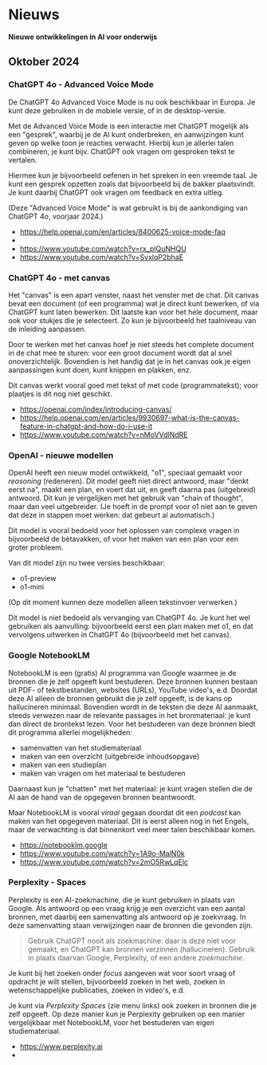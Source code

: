 # Nieuws

**Nieuwe ontwikkelingen in AI voor onderwijs**

## Oktober 2024

### ChatGPT 4o - Advanced Voice Mode

De ChatGPT 4o Advanced Voice Mode is nu ook beschikbaar in Europa. Je kunt deze gebruiken in de mobiele versie, of in de desktop-versie.

Met de Advanced Voice Mode is een interactie met ChatGPT mogelijk als een "gesprek", waarbij je de AI kunt onderbreken, en aanwijzingen kunt geven op welke toon je reacties verwacht. Hierbij kun je allerlei talen combineren, je kunt bijv. ChatGPT ook vragen om gesproken tekst te vertalen.

Hiermee kun je bijvoorbeeld oefenen in het spreken in een vreemde taal. Je kunt een gesprek opzetten zoals dat bijvoorbeeld bij de bakker plaatsvindt. Je kunt daarbij ChatGPT ook vragen om feedback en extra uitleg.

(Deze "Advanced Voice Mode" is wat gebruikt is bij de aankondiging van ChatGPT 4o, voorjaar 2024.)

* https://help.openai.com/en/articles/8400625-voice-mode-faq
* 
* https://www.youtube.com/watch?v=rx_plQuNHQU
* https://www.youtube.com/watch?v=SvxlqP2bhaE

### ChatGPT 4o - met canvas

Het "canvas" is een apart venster, naast het venster met de chat. Dit canvas bevat een document (of een programma) wat je direct kunt bewerken, of via ChatGPT kunt laten bewerken. Dit laatste kan voor het hele document, maar ook voor stukjes die je selecteert. Zo kun je bijvoorbeeld het taalniveau van de inleiding aanpassen.

Door te werken met het canvas hoef je niet steeds het complete document in de chat mee te sturen: voor een groot document wordt dat al snel onoverzichtelijk. Bovendien is het handig dat je in het canvas ook je eigen aanpassingen kunt doen, kunt knippen en plakken, enz.

Dit canvas werkt vooral goed met tekst of met code (programmatekst); voor plaatjes is dit nog niet geschikt.

* https://openai.com/index/introducing-canvas/
* https://help.openai.com/en/articles/9930697-what-is-the-canvas-feature-in-chatgpt-and-how-do-i-use-it
* https://www.youtube.com/watch?v=nMoVVdlNdRE

### OpenAI - nieuwe modellen

OpenAI heeft een nieuw model ontwikkeld, "o1", speciaal gemaakt voor *reasoning* (redeneren).
Dit model geeft niet direct antwoord, maar "denkt eerst na", maakt een plan, en voert dat uit, en geeft daarna pas (uitgebreid) antwoord. Dit kun je vergelijken met het gebruik van "chain of thought", maar dan veel uitgebreider. (Je hoeft in de prompt voor o1 niet aan te geven dat deze in stappen moet werken: dat gebeurt al automatisch.)

Dit model is vooral bedoeld voor het oplossen van complexe vragen in bijvoorbeeld de bètavakken, of voor het maken van een plan voor een groter probleem.

Van dit model zijn nu twee versies beschikbaar:

* o1-preview
* o1-mini

(Op dit moment kunnen deze modellen alleen tekstinvoer verwerken.)

Dit model is niet bedoeld als vervanging van ChatGPT 4o. Je kunt het wel gebruiken als aanvulling: bijvoorbeeld eerst een plan maken met o1, en dat vervolgens uitwerken in ChatGPT 4o (bijvoorbeeld met het canvas).

### Google NotebookLM

NotebookLM is een (gratis) AI programma van Google waarmee je de bronnen die je zelf opgeeft kunt bestuderen.
Deze bronnen kunnen bestaan uit PDF- of tekstbestanden, websites (URLs), YouTube video's, e.d.
Doordat deze AI alleen de bronnen gebruikt die je zelf opgeeft, is de kans op hallucineren minimaal.
Bovendien wordt in de teksten die deze AI aanmaakt, steeds verwezen naar de relevante passages in het bronmateriaal:
je kunt dan direct de brontekst lezen.
Voor het bestuderen van deze bronnen biedt dit programma allerlei mogelijkheden:

* samenvatten van het studiemateriaal
* maken van een overzicht (uitgebreide inhoudsopgave)
* maken van een studieplan
* maken van vragen om het materiaal te bestuderen

Daarnaast kun je "chatten" met het materiaal: je kunt vragen stellen die de AI aan de hand van de opgegeven bronnen beantwoordt.

Maar NotebookLM is vooral *viraal* gegaan doordat dit een *podcast* kan maken van het opgegeven materiaal. Dit is eerst alleen nog in het Engels, maar de verwachting is dat binnenkort veel meer talen beschikbaar komen.

* https://notebooklm.google
* https://www.youtube.com/watch?v=1A9o-MalN0k
* https://www.youtube.com/watch?v=2mO5RwLqElc

### Perplexity - Spaces

Perplexity is een AI-zoekmachine, die je kunt gebruiken in plaats van Google. Als antwoord op een vraag krijg je een overzicht van een aantal bronnen, met daarbij een samenvatting als antwoord op je zoekvraag. In deze samenvatting staan verwijzingen naar de bronnen die gevonden zijn.

> Gebruik ChatGPT nooit als zoekmachine: daar is deze niet voor gemaakt, en ChatGPT kan bronnen verzinnen (hallucineren). Gebruik in plaats daarvan Google, Perplexity, of een andere *zoekmachine*.

Je kunt bij het zoeken onder *focus* aangeven wat voor soort vraag of opdracht je wilt stellen, bijvoorbeeld zoeken in het web, zoeken in wetenschappelijke publicaties, zoeken in video's, e.d.

Je kunt via *Perplexity Spaces* (zie menu links) ook zoeken in bronnen die je zelf opgeeft. Op deze manier kun je Perplexity gebruiken op een manier vergelijkbaar met NotebookLM, voor het bestuderen van eigen studiemateriaal.

* https://www.perplexity.ai
* 